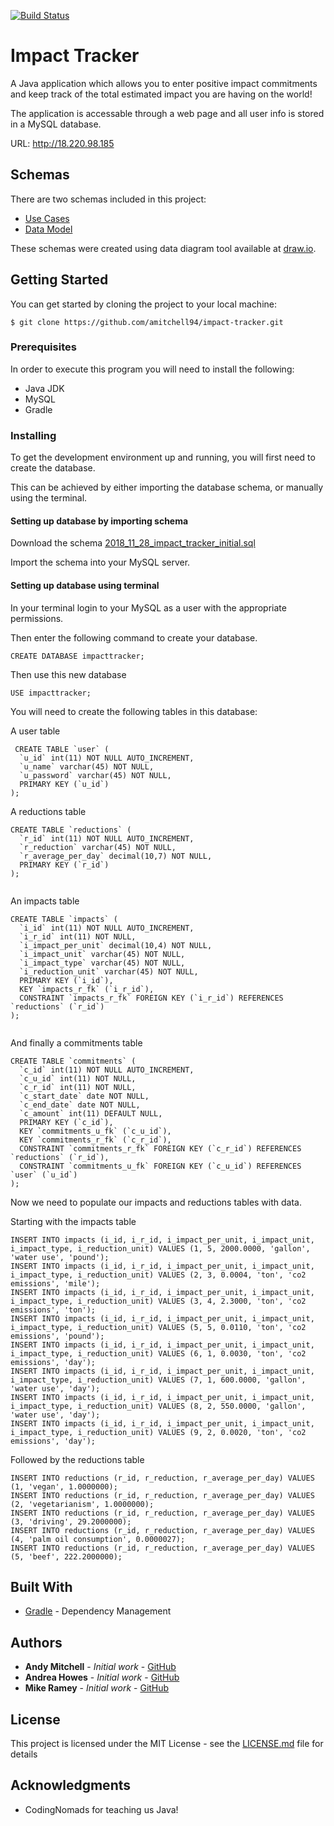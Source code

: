 [![Build Status](https://travis-ci.org/amitchell94/impact-tracker.svg?branch=master)](https://travis-ci.org/amitchell94/impact-tracker)
# Impact Tracker

A Java application which allows you to enter positive impact commitments and keep track of the total estimated impact you are having on the world!

The application is accessable through a web page and all user info is stored in a MySQL database.

URL: http://18.220.98.185

## Schemas
There are two schemas included in this project:
* [Use Cases](diagrams/UseCase/ImpactTrackerUserCaseDiagram.png)
* [Data Model](diagrams/data_model/impact_tracker_schema.png)

These schemas were created using data diagram tool available at [draw.io](http://www.draw.io/).

## Getting Started

You can get started by cloning the project to your local machine:
```
$ git clone https://github.com/amitchell94/impact-tracker.git
```

### Prerequisites

In order to execute this program you will need to install the following:
* Java JDK
* MySQL
* Gradle

### Installing
To get the development environment up and running, you will first need to create the database.

This can be achieved by either importing the database schema, or manually using the terminal.
#### Setting up database by importing schema
Download the schema [2018_11_28_impact_tracker_initial.sql](/database/2018_11_28_impact_tracker_initial.sql)

Import the schema into your MySQL server.

#### Setting up database using terminal

In your terminal login to your MySQL as a user with the appropriate permissions.

Then enter the following command to create your database.
```
CREATE DATABASE impacttracker;
```
Then use this new database
```
USE impacttracker;
```

You will need to create the following tables in this database:

A user table

```
 CREATE TABLE `user` (
  `u_id` int(11) NOT NULL AUTO_INCREMENT,
  `u_name` varchar(45) NOT NULL,
  `u_password` varchar(45) NOT NULL,
  PRIMARY KEY (`u_id`)
);

```

A reductions table

```
CREATE TABLE `reductions` (
  `r_id` int(11) NOT NULL AUTO_INCREMENT,
  `r_reduction` varchar(45) NOT NULL,
  `r_average_per_day` decimal(10,7) NOT NULL,
  PRIMARY KEY (`r_id`)
);


```
An impacts table

```
CREATE TABLE `impacts` (
  `i_id` int(11) NOT NULL AUTO_INCREMENT,
  `i_r_id` int(11) NOT NULL,
  `i_impact_per_unit` decimal(10,4) NOT NULL,
  `i_impact_unit` varchar(45) NOT NULL,
  `i_impact_type` varchar(45) NOT NULL,
  `i_reduction_unit` varchar(45) NOT NULL,
  PRIMARY KEY (`i_id`),
  KEY `impacts_r_fk` (`i_r_id`),
  CONSTRAINT `impacts_r_fk` FOREIGN KEY (`i_r_id`) REFERENCES `reductions` (`r_id`)
);


```
And finally a commitments table

```
CREATE TABLE `commitments` (
  `c_id` int(11) NOT NULL AUTO_INCREMENT,
  `c_u_id` int(11) NOT NULL,
  `c_r_id` int(11) NOT NULL,
  `c_start_date` date NOT NULL,
  `c_end_date` date NOT NULL,
  `c_amount` int(11) DEFAULT NULL,
  PRIMARY KEY (`c_id`),
  KEY `commitments_u_fk` (`c_u_id`),
  KEY `commitments_r_fk` (`c_r_id`),
  CONSTRAINT `commitments_r_fk` FOREIGN KEY (`c_r_id`) REFERENCES `reductions` (`r_id`),
  CONSTRAINT `commitments_u_fk` FOREIGN KEY (`c_u_id`) REFERENCES `user` (`u_id`)
);

```
Now we need to populate our impacts and reductions tables with data.

Starting with the impacts table
```
INSERT INTO impacts (i_id, i_r_id, i_impact_per_unit, i_impact_unit, i_impact_type, i_reduction_unit) VALUES (1, 5, 2000.0000, 'gallon', 'water use', 'pound');
INSERT INTO impacts (i_id, i_r_id, i_impact_per_unit, i_impact_unit, i_impact_type, i_reduction_unit) VALUES (2, 3, 0.0004, 'ton', 'co2 emissions', 'mile');
INSERT INTO impacts (i_id, i_r_id, i_impact_per_unit, i_impact_unit, i_impact_type, i_reduction_unit) VALUES (3, 4, 2.3000, 'ton', 'co2 emissions', 'ton');
INSERT INTO impacts (i_id, i_r_id, i_impact_per_unit, i_impact_unit, i_impact_type, i_reduction_unit) VALUES (5, 5, 0.0110, 'ton', 'co2 emissions', 'pound');
INSERT INTO impacts (i_id, i_r_id, i_impact_per_unit, i_impact_unit, i_impact_type, i_reduction_unit) VALUES (6, 1, 0.0030, 'ton', 'co2 emissions', 'day');
INSERT INTO impacts (i_id, i_r_id, i_impact_per_unit, i_impact_unit, i_impact_type, i_reduction_unit) VALUES (7, 1, 600.0000, 'gallon', 'water use', 'day');
INSERT INTO impacts (i_id, i_r_id, i_impact_per_unit, i_impact_unit, i_impact_type, i_reduction_unit) VALUES (8, 2, 550.0000, 'gallon', 'water use', 'day');
INSERT INTO impacts (i_id, i_r_id, i_impact_per_unit, i_impact_unit, i_impact_type, i_reduction_unit) VALUES (9, 2, 0.0020, 'ton', 'co2 emissions', 'day');

```
Followed by the reductions table

```
INSERT INTO reductions (r_id, r_reduction, r_average_per_day) VALUES (1, 'vegan', 1.0000000);
INSERT INTO reductions (r_id, r_reduction, r_average_per_day) VALUES (2, 'vegetarianism', 1.0000000);
INSERT INTO reductions (r_id, r_reduction, r_average_per_day) VALUES (3, 'driving', 29.2000000);
INSERT INTO reductions (r_id, r_reduction, r_average_per_day) VALUES (4, 'palm oil consumption', 0.0000027);
INSERT INTO reductions (r_id, r_reduction, r_average_per_day) VALUES (5, 'beef', 222.2000000);
```
## Built With

* [Gradle](https://gradle.org/) - Dependency Management

## Authors

* **Andy Mitchell** - *Initial work* - [GitHub](https://github.com/amitchell94)
* **Andrea Howes** - *Initial work* - [GitHub](https://github.com/ashcreek)
* **Mike Ramey** - *Initial work* - [GitHub](https://github.com/mikram5)

## License

This project is licensed under the MIT License - see the [LICENSE.md](LICENSE.md) file for details

## Acknowledgments

* CodingNomads for teaching us Java!
